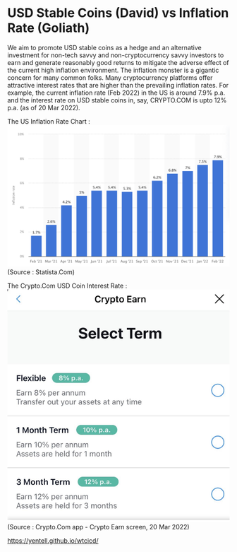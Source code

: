 # USD Stable Coins (David) vs Inflation Rate (Goliath)
We aim to promote USD stable coins as a hedge and an alternative investment for non-tech savvy and non-cryptocurrency savvy investors to earn and generate reasonably good returns to mitigate the adverse effect of the current high inflation environment. The inflation monster is a gigantic concern for many common folks. Many cryptocurrency platforms offer attractive interest rates that are higher than the prevailing inflation rates. For example, the current  inflation rate (Feb 2022) in the US is around 7.9% p.a. and the interest rate on USD stable coins in, say, CRYPTO.COM is upto 12% p.a. (as of 20 Mar 2022). 


The US Inflation Rate Chart :
![Screenshot](us_inflation_rate_chart.png)
(Source : Statista.Com)


The Crypto.Com USD Coin Interest Rate :
![Screenshot](cryptocom_usdc_int_rate.jpg)
(Source : Crypto.Com app - Crypto Earn screen, 20 Mar 2022)

https://yentell.github.io/wtcicd/
